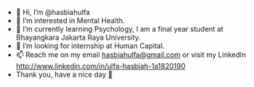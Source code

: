 - 👋 Hi, I’m @hasbiahulfa
- 👀 I’m interested in Mental Health.
- 🌱 I’m currently learning Psychology, I am a final year student at Bhayangkara Jakarta Raya University.
- 💞️ I’m looking for internship at Human Capital.
- 📫 Reach me on my email hasbiahulfa@gmail.com or visit my LinkedIn http://www.linkedin.com/in/ulfa-hasbiah-1a1820190
- Thank you, have a nice day 🙂
<!---
hasbiahulfa/hasbiahulfa is a ✨ special ✨ repository because its `README.md` (this file) appears on your GitHub profile.
You can click the Preview link to take a look at your changes.
--->
